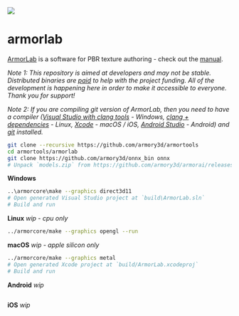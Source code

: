 ![](https://armorlab.org/img/git.jpg)

armorlab
==============

[ArmorLab](https://armorlab.org) is a software for PBR texture authoring - check out the [manual](https://armorlab.org/manual).

*Note 1: This repository is aimed at developers and may not be stable. Distributed binaries are [paid](https://armorlab.org/download) to help with the project funding. All of the development is happening here in order to make it accessible to everyone. Thank you for support!*

*Note 2: If you are compiling git version of ArmorLab, then you need to have a compiler ([Visual Studio with clang tools](https://visualstudio.microsoft.com/downloads/) - Windows, [clang + dependencies](https://github.com/armory3d/armortools/wiki/Linux-Dependencies) - Linux, [Xcode](https://developer.apple.com/xcode/resources/) - macOS / iOS, [Android Studio](https://developer.android.com/studio) - Android) and [git](https://git-scm.com/downloads) installed.*

```bash
git clone --recursive https://github.com/armory3d/armortools
cd armortools/armorlab
git clone https://github.com/armory3d/onnx_bin onnx
# Unpack `models.zip` from https://github.com/armory3d/armorai/releases into `assets/models` using 7-Zip - Extract Here
```

**Windows**
```bash
..\armorcore\make --graphics direct3d11
# Open generated Visual Studio project at `build\ArmorLab.sln`
# Build and run
```

**Linux** *wip - cpu only*
```bash
../armorcore/make --graphics opengl --run
```

**macOS** *wip - apple silicon only*
```bash
../armorcore/make --graphics metal
# Open generated Xcode project at `build/ArmorLab.xcodeproj`
# Build and run
```

**Android** *wip*
```bash
```

**iOS** *wip*
```bash
```
